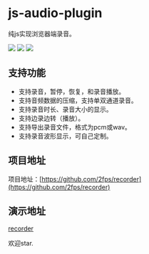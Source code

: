 # js-audio-plugin
纯js实现浏览器端录音。

![](https://travis-ci.org/2fps/recorder.svg?branch=master) ![](https://img.shields.io/npm/v/js-audio-recorder.svg) ![](https://img.shields.io/npm/dw/js-audio-recorder.svg)

## 支持功能
+ 支持录音，暂停，恢复，和录音播放。
+ 支持音频数据的压缩，支持单双通道录音。
+ 支持录音时长、录音大小的显示。
+ 支持边录边转（播放）。
+ 支持导出录音文件，格式为pcm或wav。
+ 支持录音波形显示，可自己定制。

## 项目地址

项目地址：[https://github.com/2fps/recorder](https://github.com/2fps/recorder)

## 演示地址

[recorder](https://recorder.zhuyuntao.cn/)

欢迎star.

